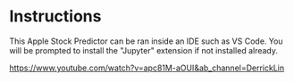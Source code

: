# Instructions
This Apple Stock Predictor can be ran inside an IDE such as VS Code. You will be prompted to install the "Jupyter" extension if not installed already.

https://www.youtube.com/watch?v=apc81M-aOUI&ab_channel=DerrickLin
